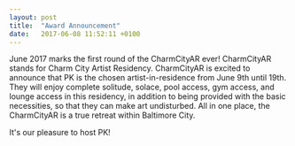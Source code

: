 ```yaml
---
layout: post
title:  "Award Announcement"
date:   2017-06-08 11:52:11 +0100
---
```


June 2017 marks the first round of the CharmCityAR ever! CharmCityAR stands for Charm City Artist Residency. CharmCityAR is excited to announce that PK is the chosen artist-in-residence from June 9th until 19th. They will enjoy complete solitude, solace, pool access, gym access, and lounge access in this residency, in addition to being provided with the basic necessities, so that they can make art undisturbed. All in one place, the CharmCityAR is a true retreat within Baltimore City. 

It's our pleasure to host PK! 


